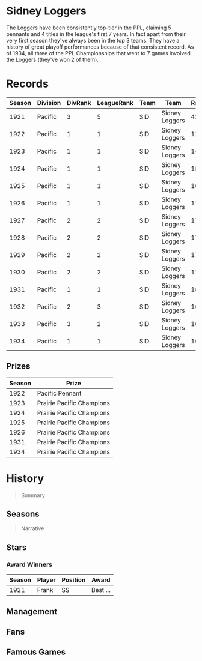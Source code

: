 # Sidney Loggers

The Loggers have been consistently top-tier in the PPL, claiming 5 pennants and 4 titles in the league's first 7 years. In fact apart from their very first season they've always been in the top 3 teams. They have a history of great playoff performances because of that consistent record. As of 1934, all three of the PPL Championships that went to 7 games involved the Loggers (they've won 2 of them).

# Records


| Season | Division | DivRank | LeagueRank | Team | Team | Rating | GP | W | L | Win% | RS | RA | pW-L | RDiff | Hits | Pennant | Champion |
|------|---------|---|-----|-------|-----|-----|-----|-----|-------|-----|-----|-------|------|--|---|---|---|
| 1921 | Pacific | 3 | 5 | SID | Sidney Loggers | 42 | 154 | 57 | 97 | 0.3701298701 | 634 | 777 | 0.4080080205 | -143 |  |  | 
| 1922 | Pacific | 1 | 1 | SID | Sidney Loggers | 129.4 | 161 | 114 | 47 | 0.7080745342 | 549 | 371 | 0.6719836099 | 178 |  | 1 | 
| 1923 | Pacific | 1 | 1 | SID | Sidney Loggers | 147.9 | 159 | 120 | 39 | 0.7547169811 | 578 | 377 | 0.6861134734 | 201 | 1405 | 1 | 1
| 1924 | Pacific | 1 | 1 | SID | Sidney Loggers | 154.7 | 161 | 128 | 33 | 0.7950310559 | 798 | 463 | 0.730314387 | 335 | 1610 | 1 | 1
| 1925 | Pacific | 1 | 1 | SID | Sidney Loggers | 169.2 | 158 | 120 | 38 | 0.7594936709 | 726 | 483 | 0.6782598083 | 243 | 1460 | 1 | 1
| 1926 | Pacific | 1 | 1 | SID | Sidney Loggers | 179.3 | 159 | 124 | 35 | 0.7798742138 | 729 | 436 | 0.719236514 | 293 | 1528 | 1 | 1
| 1927 | Pacific | 2 | 2 | SID | Sidney Loggers | 172.8 | 154 | 106 | 48 | 0.6883116883 | 683 | 441 | 0.6900885842 | 242 | 1486 |  | 
| 1928 | Pacific | 2 | 2 | SID | Sidney Loggers | 172.8 | 154 | 98 | 56 | 0.6363636364 | 577 | 482 | 0.5815680259 | 95 | 1313 |  |  | 
| 1929 | Pacific | 2 | 2 | SID | Sidney Loggers | 172.5 | 154 | 98 | 56 | 0.6363636364 | 620 | 442 | 0.650056953 | 178 | 1362 |  |  | 
| 1930 | Pacific | 2 | 2 | SID | Sidney Loggers | 176.7 | 154 | 89 | 65 | 0.5779220779 | 576 | 473 | 0.589169321 | 103 | 1669 |  |  | 
| 1931 | Pacific | 1 | 1 | SID | Sidney Loggers | 181 | 158 | 110 | 48 | 0.6962025316 | 587 | 437 | 0.631816529 | 150 | 1734 | 1 | 1 | 4-0
| 1932 | Pacific | 2 | 3 | SID | Sidney Loggers | 167.2 | 154 | 85 | 69 | 0.5519480519 | 515 | 480 | 0.5321547765 | 35 | 1617 |  |  | 
| 1933 | Pacific | 3 | 2 | SID | Sidney Loggers | 160.2 | 154 | 88 | 66 | 0.5714285714 | 503 | 459 | 0.5417818694 | 44 | 1598 |  |  | 
| 1934 | Pacific | 1 | 1 | SID | Sidney Loggers | 166.8 | 161 | 107 | 54 | 0.6645962733 | 654 | 461 | 0.6547462347 | | 193 | 1790 | 1 | 1 | 4-3


## Prizes

| Season | Prize |
|--------|----------|
| 1922 | Pacific Pennant |
| 1923 | Prairie Pacific Champions |
| 1924 | Prairie Pacific Champions |
| 1925 | Prairie Pacific Champions |
| 1926 | Prairie Pacific Champions |
| 1931 | Prairie Pacific Champions |
| 1934 | Prairie Pacific Champions |
 

# History

> Summary

## Seasons

> Narrative

## Stars

### Award Winners

| Season | Player   | Position | Award |
|--------|----------|----------|-------|
| 1921 | Frank | SS | Best ... |



## Management



## Fans



## Famous Games

